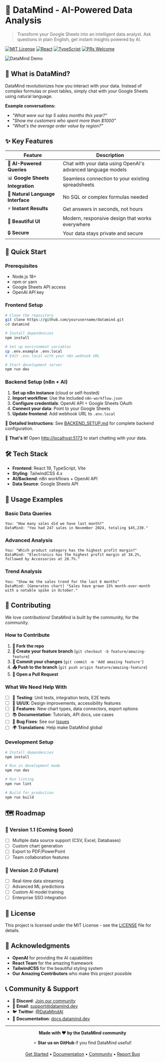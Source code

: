 # 🧠 DataMind - AI-Powered Data Analysis

> Transform your Google Sheets into an intelligent data analyst. Ask questions in plain English, get instant insights powered by AI.

[![MIT License](https://img.shields.io/badge/License-MIT-green.svg)](https://choosealicense.com/licenses/mit/)
[![React](https://img.shields.io/badge/React-19.1.1-blue.svg)](https://reactjs.org/)
[![TypeScript](https://img.shields.io/badge/TypeScript-5.8.3-blue.svg)](https://www.typescriptlang.org/)
[![PRs Welcome](https://img.shields.io/badge/PRs-welcome-brightgreen.svg)](http://makeapullrequest.com)

![DataMind Demo](https://via.placeholder.com/800x400/1f2937/ffffff?text=DataMind+Demo+%7C+Coming+Soon)

## 🚀 What is DataMind?

DataMind revolutionizes how you interact with your data. Instead of complex formulas or pivot tables, simply chat with your Google Sheets using natural language.

**Example conversations:**
- *"What were our top 5 sales months this year?"*
- *"Show me customers who spent more than $1000"*
- *"What's the average order value by region?"*

## ✨ Key Features

| Feature | Description |
|---------|-------------|
| 🤖 **AI-Powered Queries** | Chat with your data using OpenAI's advanced language models |
| 📊 **Google Sheets Integration** | Seamless connection to your existing spreadsheets |
| 💬 **Natural Language Interface** | No SQL or complex formulas needed |
| ⚡ **Instant Results** | Get answers in seconds, not hours |
| 🎨 **Beautiful UI** | Modern, responsive design that works everywhere |
| 🔒 **Secure** | Your data stays private and secure |

## 🎯 Quick Start

### Prerequisites
- Node.js 18+ 
- npm or yarn
- Google Sheets API access
- OpenAI API key

### Frontend Setup

```bash
# Clone the repository
git clone https://github.com/yourusername/datamind.git
cd datamind

# Install dependencies
npm install

# Set up environment variables
cp .env.example .env.local
# Edit .env.local with your n8n webhook URL

# Start development server
npm run dev
```

### Backend Setup (n8n + AI)

1. **Set up n8n instance** (cloud or self-hosted)
2. **Import workflow**: Use the included `n8n-workflow.json`
3. **Configure credentials**: OpenAI API + Google Sheets OAuth
4. **Connect your data**: Point to your Google Sheets
5. **Update frontend**: Add webhook URL to `.env.local`

📖 **Detailed Instructions**: See [BACKEND_SETUP.md](BACKEND_SETUP.md) for complete backend configuration.

🎉 **That's it!** Open [http://localhost:5173](http://localhost:5173) to start chatting with your data.

## 🛠️ Tech Stack

- **Frontend**: React 19, TypeScript, Vite
- **Styling**: TailwindCSS 4.x
- **AI/Backend**: n8n workflows + OpenAI API
- **Data Source**: Google Sheets API

## 📖 Usage Examples

### Basic Data Queries
```
You: "How many sales did we have last month?"
DataMind: "You had 247 sales in November 2024, totaling $45,230."
```

### Advanced Analysis
```
You: "Which product category has the highest profit margin?"
DataMind: "Electronics has the highest profit margin at 34.2%, followed by Accessories at 28.7%."
```

### Trend Analysis
```
You: "Show me the sales trend for the last 6 months"
DataMind: [Generates chart] "Sales have grown 15% month-over-month with a notable spike in October."
```

## 🤝 Contributing

We love contributions! DataMind is built by the community, for the community.

### How to Contribute

1. **🍴 Fork the repo**
2. **🌱 Create your feature branch** (`git checkout -b feature/amazing-feature`)
3. **💍 Commit your changes** (`git commit -m 'Add amazing feature'`)
4. **📤 Push to the branch** (`git push origin feature/amazing-feature`)
5. **🎉 Open a Pull Request**

### What We Need Help With

- [ ] 🧪 **Testing**: Unit tests, integration tests, E2E tests
- [ ] 🎨 **UI/UX**: Design improvements, accessibility features
- [ ] 🔧 **Features**: New chart types, data connectors, export options
- [ ] 📚 **Documentation**: Tutorials, API docs, use cases
- [ ] 🐛 **Bug Fixes**: See our [Issues](https://github.com/yourusername/datamind/issues)
- [ ] 🌍 **Translations**: Help make DataMind global

### Development Setup

```bash
# Install dependencies
npm install

# Run in development mode
npm run dev

# Run linting
npm run lint

# Build for production
npm run build
```

## 🗺️ Roadmap

### 🎯 Version 1.1 (Coming Soon)
- [ ] Multiple data source support (CSV, Excel, Databases)
- [ ] Custom chart generation
- [ ] Export to PDF/PowerPoint
- [ ] Team collaboration features

### 🚀 Version 2.0 (Future)
- [ ] Real-time data streaming
- [ ] Advanced ML predictions
- [ ] Custom AI model training
- [ ] Enterprise SSO integration

## 📄 License

This project is licensed under the MIT License - see the [LICENSE](LICENSE) file for details.

## 🙏 Acknowledgments

- **OpenAI** for providing the AI capabilities
- **React Team** for the amazing framework
- **TailwindCSS** for the beautiful styling system
- **Our Amazing Contributors** who make this project possible

## 📞 Community & Support

- 💬 **Discord**: [Join our community](https://discord.gg/datamind)
- 📧 **Email**: support@datamind.dev
- 🐦 **Twitter**: [@DataMindAI](https://twitter.com/datamindai)
- 📖 **Documentation**: [docs.datamind.dev](https://docs.datamind.dev)

---

<div align="center">

**Made with ❤️ by the DataMind community**

⭐ **Star us on GitHub** if you find DataMind useful!

[Get Started](https://github.com/yourusername/datamind) • [Documentation](https://docs.datamind.dev) • [Community](https://discord.gg/datamind) • [Report Bug](https://github.com/yourusername/datamind/issues)

</div>